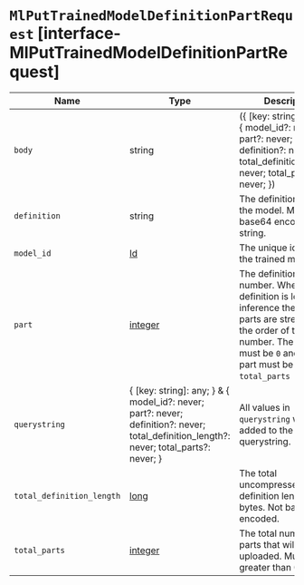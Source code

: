 # `MlPutTrainedModelDefinitionPartRequest` [interface-MlPutTrainedModelDefinitionPartRequest]

| Name | Type | Description |
| - | - | - |
| `body` | string | ({ [key: string]: any; } & { model_id?: never; part?: never; definition?: never; total_definition_length?: never; total_parts?: never; }) | All values in `body` will be added to the request body. |
| `definition` | string | The definition part for the model. Must be a base64 encoded string. |
| `model_id` | [Id](./Id.md) | The unique identifier of the trained model. |
| `part` | [integer](./integer.md) | The definition part number. When the definition is loaded for inference the definition parts are streamed in the order of their part number. The first part must be `0` and the final part must be `total_parts - 1`. |
| `querystring` | { [key: string]: any; } & { model_id?: never; part?: never; definition?: never; total_definition_length?: never; total_parts?: never; } | All values in `querystring` will be added to the request querystring. |
| `total_definition_length` | [long](./long.md) | The total uncompressed definition length in bytes. Not base64 encoded. |
| `total_parts` | [integer](./integer.md) | The total number of parts that will be uploaded. Must be greater than 0. |
